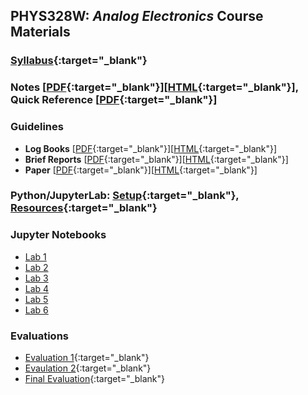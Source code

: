 ## PHYS328W: *Analog Electronics* Course Materials 

### [Syllabus](syllabus.html){:target="_blank"}

### Notes [[PDF](notes/p328_notes.pdf){:target="_blank"}][[HTML](notes/p328_notes/p328_notes.html){:target="_blank"}], Quick Reference [[PDF](ref/p328_ref.pdf){:target="_blank"}]

### Guidelines
- **Log Books** [[PDF](guides/p328_log_guide.pdf){:target="_blank"}][[HTML](guides/p328_log_guide.html){:target="_blank"}]
- **Brief Reports** [[PDF](guides/p328_report_guide.pdf){:target="_blank"}][[HTML](guides/p328_report_guide.html){:target="_blank"}]
- **Paper** [[PDF](guides/p328_paper_guide.pdf){:target="_blank"}][[HTML](guides/p328_paper_guide.html){:target="_blank"}]

### Python/JupyterLab: [Setup](jupyter/jupyter.html){:target="_blank"}, [Resources](jupyter/resources.html){:target="_blank"}

### Jupyter Notebooks
- [Lab 1](labs/PHYS328_Lab1.ipynb)
- [Lab 2](labs/PHYS328_Lab2.ipynb)
- [Lab 3](labs/PHYS328_Lab3.ipynb)
- [Lab 4](labs/PHYS328_Lab4.ipynb)
- [Lab 5](labs/PHYS328_Lab5.ipynb)
- [Lab 6](labs/PHYS328_Lab6.ipynb)

### Evaluations
- [Evaluation 1](eval/eval1.html){:target="_blank"}
- [Evaulation 2](eval/eval2.html){:target="_blank"}
- [Final Evaluation](eval/eval_final.html){:target="_blank"}
